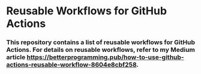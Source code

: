 # Reusable Workflows for GitHub Actions

### This repository contains a list of reusable workflows for GitHub Actions.  For details on reusable workflows, refer to my Medium article https://betterprogramming.pub/how-to-use-github-actions-reusable-workflow-8604e8cbf258.

